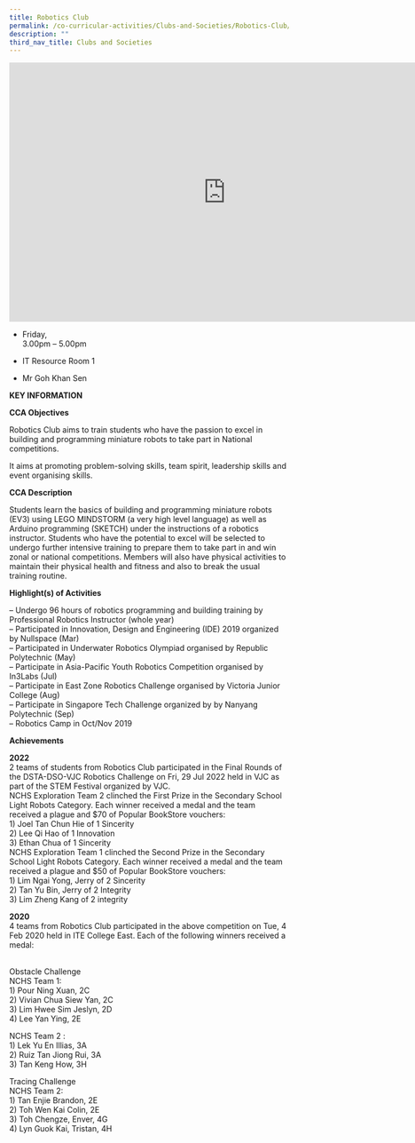 ```yaml
---
title: Robotics Club
permalink: /co-curricular-activities/Clubs-and-Societies/Robotics-Club/
description: ""
third_nav_title: Clubs and Societies
---
```

<iframe allowfullscreen="true" height="467" width="780" frameborder="0" src="https://docs.google.com/presentation/d/e/2PACX-1vRFD4NJ0g2Clky9ynv5ZSQuzM2FHqYW5Uj9KNFZ_OKuAX0bZNZo-FPRix-vbW_j_TTZY1MTYCAVPRsy/embed?start=true&amp;loop=true&amp;delayms=5000"></iframe>

*   Friday,  
    3.00pm – 5.00pm

*   IT Resource Room 1

*   Mr Goh Khan Sen

**KEY INFORMATION**

**CCA Objectives**

Robotics Club aims to train students who have the passion to excel in building and programming miniature robots to take part in National competitions.

It aims at promoting problem-solving skills, team spirit, leadership skills and event organising skills.

**CCA Description**

Students learn the basics of building and programming miniature robots (EV3) using LEGO MINDSTORM (a very high level language) as well as Arduino programming (SKETCH) under the instructions of a robotics instructor. Students who have the potential to excel will be selected to undergo further intensive training to prepare them to take part in and win zonal or national competitions. Members will also have physical activities to maintain their physical health and fitness and also to break the usual training routine.

**Highlight(s) of Activities**

– Undergo 96 hours of robotics programming and building training by Professional Robotics Instructor (whole year)<br>
– Participated in Innovation, Design and Engineering (IDE) 2019 organized by Nullspace (Mar)<br>
– Participated in Underwater Robotics Olympiad organised by Republic Polytechnic (May)<br>
– Participate in Asia-Pacific Youth Robotics Competition organised by In3Labs (Jul)<br>
– Participate in East Zone Robotics Challenge organised by Victoria Junior College (Aug)<br>
– Participate in Singapore Tech Challenge organized by by Nanyang Polytechnic (Sep)<br>
– Robotics Camp in Oct/Nov 2019

**Achievements**

**2022**
<br>2 teams of students from Robotics Club participated in the Final Rounds of the DSTA-DSO-VJC Robotics Challenge on Fri, 29 Jul 2022 held in VJC as part of the STEM Festival organized by VJC.
<br>NCHS Exploration Team 2 clinched the First Prize in the Secondary School Light Robots Category. Each winner received a medal and the team received a plague and $70 of Popular BookStore vouchers:
<br>1)           Joel Tan Chun Hie of 1 Sincerity
<br>2)           Lee Qi Hao of 1 Innovation
<br>3)           Ethan Chua of 1 Sincerity
<br>NCHS Exploration Team 1 clinched the Second Prize in the Secondary School Light Robots Category. Each winner received a medal and the team received a plague and $50 of Popular BookStore vouchers:
<br>1)           Lim Ngai Yong, Jerry of 2 Sincerity
<br>2)           Tan Yu Bin, Jerry of 2 Integrity
<br>3)           Lim Zheng Kang of 2 integrity

**2020**
<br>4 teams from Robotics Club participated in the above competition on Tue, 4 Feb 2020 held in ITE College East.
Each of the following winners received a medal:

<br>Obstacle Challenge
<br>NCHS Team 1:
<br>1) Pour Ning Xuan,           2C
<br>2) Vivian Chua Siew Yan, 2C
<br>3) Lim Hwee Sim Jeslyn,  2D
<br>4) Lee Yan Ying,                 2E

NCHS Team 2 :
<br>1) Lek Yu En Illias,             3A
<br>2) Ruiz Tan Jiong Rui,       3A
<br>3) Tan Keng How,             3H

Tracing Challenge
<br>NCHS Team 2:
<br>1) Tan Enjie Brandon,      2E 
<br>2) Toh Wen Kai Colin,      2E
<br>3) Toh Chengze, Enver,   4G
<br>4) Lyn Guok Kai, Tristan, 4H